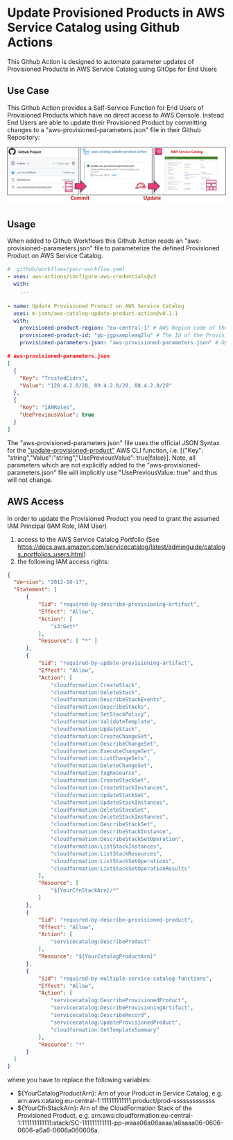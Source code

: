 # Update Provisioned Products in AWS Service Catalog using Github Actions

This Github Action is designed to automate parameter updates of Provisioned Products in AWS Service Catalog using GitOps for End Users

## Use Case

This Github Action provides a Self-Service Function for End Users of Provisioned Products which have no direct access to AWS Console.
Instead End Users are able to update their Provisioned Product by committing changes to a "aws-provisioned-parameters.json" file in their Github Repository:

![](docs/use-case.png)

## Usage 

When added to Github Workflows this Github Action reads an "aws-provisioned-parameters.json" file to parameterize the defined Provisioned Product on AWS Service Catalog.

``` yaml
# .github/workflows/your-workflow.yaml
- uses: aws-actions/configure-aws-credentials@v3
  with:
    ...

- name: Update Provisioned Product on AWS Service Catalog
  uses: m-jonn/aws-catalog-update-product-action@v0.1.1
  with:
    provisioned-product-region: "eu-central-1" # AWS Region code of the Provisioned Product in AWS Service Catalog
    provisioned-product-id: "pp-jgpsampleaq2lu" # The Id of the Provisioned Product in AWS Service Catalog
    provisioned-parameters-json: "aws-provisioned-parameters.json" # Optional: relative path to aws-provisioned-parameters.json
```
``` json
# aws-provisioned-parameters.json
[
  {
    "Key": "TrustedCidrs",
    "Value": "128.4.2.0/28, 89.4.2.0/28, 88.4.2.0/28"
  },
  {
    "Key": "IAMRoles",
    "UsePreviousValue": true
  }
]
```

The "aws-provisioned-parameters.json" file uses the official JSON Syntax for the ["update-provisioned-product"](https://awscli.amazonaws.com/v2/documentation/api/latest/reference/servicecatalog/update-provisioned-product.html) AWS CLI function, i.e. [{"Key": "string","Value":"string","UsePreviousValue": true|false}]. Note, all parameters which are not explicitly added to the "aws-provisioned-parameters.json" file will implicitly use "UsePreviousValue: true" and
thus will not change.

## AWS Access 

In order to update the Provisioned Product you need to grant the assumed IAM Principal (IAM Role, IAM User) 
1. access to the AWS Service Catalog Portfolio (See https://docs.aws.amazon.com/servicecatalog/latest/adminguide/catalogs_portfolios_users.html)
2. the following IAM access rights:

``` json
{
  "Version": "2012-10-17",
  "Statement": [
      {
          "Sid": "required-by-describe-provisioning-artifact",
          "Effect": "Allow",
          "Action": [
              "s3:Get*"
          ],
          "Resource": [ "*" ]
      },
      {
          "Sid": "required-by-update-provisioning-artifact",
          "Effect": "Allow",
          "Action": [
              "cloudformation:CreateStack",
              "cloudformation:DeleteStack",
              "cloudformation:DescribeStackEvents",
              "cloudformation:DescribeStacks",
              "cloudformation:SetStackPolicy",
              "cloudformation:ValidateTemplate",
              "cloudformation:UpdateStack",
              "cloudformation:CreateChangeSet",
              "cloudformation:DescribeChangeSet",
              "cloudformation:ExecuteChangeSet",
              "cloudformation:ListChangeSets",
              "cloudformation:DeleteChangeSet",
              "cloudformation:TagResource",
              "cloudformation:CreateStackSet",
              "cloudformation:CreateStackInstances",
              "cloudformation:UpdateStackSet",
              "cloudformation:UpdateStackInstances",
              "cloudformation:DeleteStackSet",
              "cloudformation:DeleteStackInstances",
              "cloudformation:DescribeStackSet",
              "cloudformation:DescribeStackInstance",
              "cloudformation:DescribeStackSetOperation",
              "cloudformation:ListStackInstances",
              "cloudformation:ListStackResources",
              "cloudformation:ListStackSetOperations",
              "cloudformation:ListStackSetOperationResults"
          ],
          "Resource": [
              "${YourCfnStackArn}/*"
          ]
      },
      {
          "Sid": "required-by-describe-provisioned-product",
          "Effect": "Allow",
          "Action": [
              "servicecatalog:DescribeProduct"
          ],
          "Resource": "${YourCatalogProductArn}"
      },
      {
          "Sid": "required-by-multiple-service-catalog-functions",
          "Effect": "Allow",
          "Action": [
              "servicecatalog:DescribeProvisionedProduct",
              "servicecatalog:DescribeProvisioningArtifact",
              "servicecatalog:DescribeRecord",
              "servicecatalog:UpdateProvisionedProduct",
              "cloudformation:GetTemplateSummary"
          ],
          "Resource": "*"
      }
  ]
}
```

where you have to replace the following variables:
- ${YourCatalogProductArn}: Arn of your Product in Service Catalog, e.g. arn:aws:catalog:eu-central-1:111111111111:product/prod-sssssssssssss
- ${YourCfnStackArn}: Arn of the CloudFormation Stack of the Provisioned Product, e.g. arn:aws:cloudformation:eu-central-1:111111111111:stack/SC-111111111111-pp-waaa06a06aaaa/a6aaaa06-0606-0606-a6a6-0606a060606a.